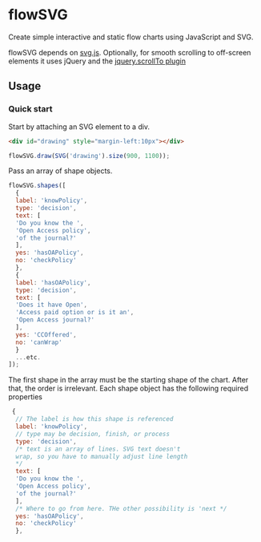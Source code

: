 # flowSVG
Create simple interactive and static flow charts using JavaScript and SVG.

flowSVG depends on [svg.js](http://svgjs.com/). Optionally, for smooth scrolling to off-screen elements it uses jQuery and 
the [jquery.scrollTo plugin](https://github.com/flesler/jquery.scrollTo)

## Usage
### Quick start
Start by attaching an SVG element to a div.

```html
<div id="drawing" style="margin-left:10px"></div>
```
```javascript
flowSVG.draw(SVG('drawing').size(900, 1100));
```
Pass an array of shape objects.

```javascript
flowSVG.shapes([
  {
  label: 'knowPolicy',
  type: 'decision',
  text: [
  'Do you know the ',
  'Open Access policy',
  'of the journal?'
  ],
  yes: 'hasOAPolicy',
  no: 'checkPolicy'
  }, 
  {
  label: 'hasOAPolicy',
  type: 'decision',
  text: [
  'Does it have Open',
  'Access paid option or is it an',
  'Open Access journal?'
  ],
  yes: 'CCOffered',
  no: 'canWrap'
  }
  ...etc.
]);
```
The first shape in the array must be the starting shape of the chart. After that, the order is irrelevant.
Each shape object has the following required properties
```javascript
 {
  // The label is how this shape is referenced
  label: 'knowPolicy',
  // type may be decision, finish, or process
  type: 'decision',
  /* text is an array of lines. SVG text doesn't
  wrap, so you have to manually adjust line length
  */
  text: [
  'Do you know the ',
  'Open Access policy',
  'of the journal?'
  ],
  /* Where to go from here. THe other possibility is 'next */
  yes: 'hasOAPolicy',
  no: 'checkPolicy'
  }, 

```



